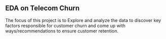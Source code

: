 ## **EDA on Telecom Churn**
The focus of this project is to Explore and analyze the data to discover key factors responsible for customer churn and come up with ways/recommendations to ensure customer retention.
